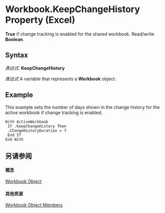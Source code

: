 
# Workbook.KeepChangeHistory Property (Excel)

 **True** if change tracking is enabled for the shared workbook. Read/write **Boolean**.


## Syntax

 _表达式_. **KeepChangeHistory**

 _表达式_ A variable that represents a **Workbook** object.


## Example

This example sets the number of days shown in the change history for the active workbook if change tracking is enabled.


```
With ActiveWorkbook 
 If .KeepChangeHistory Then 
 .ChangeHistoryDuration = 7 
 End If 
End With
```


## 另请参阅


#### 概念


[Workbook Object](8c00aa60-c974-eed3-0812-3c9625eb0d4c.md)
#### 其他资源


[Workbook Object Members](http://msdn.microsoft.com/library/dce102a3-25de-3ff4-2ce5-bc56e08baca7%28Office.15%29.aspx)